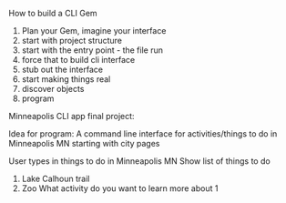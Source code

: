 How to build a CLI Gem
1. Plan your Gem, imagine your interface
2. start with project structure
3. start with the entry point - the file run
4. force that to build cli interface
5. stub out the interface
6. start making things real
7. discover objects
8. program 

Minneapolis CLI app final project:

Idea for program: A command line interface for activities/things to do in Minneapolis MN starting with city pages

User types in things to do in Minneapolis MN
Show list of things to do
1.	Lake Calhoun trail
2.	Zoo
What activity do you want to learn more about
1

